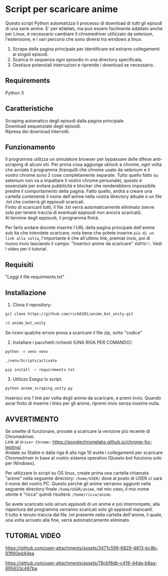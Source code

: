 # Script per scaricare anime

Questo script Python automatizza il processo di download di tutti gli episodi di una serie anime. E' per `WINDOWS`, ma può essere facilmente adattato anche per Linux, è necessario cambiare il chromedriver utilizzato da selenium, l'estensione, e i vari percorsi che sono diversi tra windows a linux.


1. Scrape della pagina principale per identificare ed estrarre collegamenti ai singoli episodi.
2. Scarica in sequenza ogni episodio in una directory specificata.
3. Gestisce potenziali interruzioni e riprende i download se necessario.


## Requirements
Python 3


## Caratteristiche
Scraping automatico degli episodi dalla pagina principale.\
Download sequenziale degli episodi.\
Ripresa dei download interrotti.


## Funzionamento
Il programma utilizza un simulatore browser per bypassare delle difese anti-scraping di alcuni siti.
Per prima cosa aggiunge ublock a chrome, ogni volta che avviate il programma (tranquilli che chrome usato da selenium e il vostro chrome sono 2 cose completamente separate. Tutto quello fatto su selenium non va a impattare il vostro chrome personale), 
questo è essenziale per evitare pubblicità e blocker che renderebbero impossibile predire il comportamento della pagina.
Fatto quello, andrà a creare una cartella contenente il nome dell'anime nella vostra directory attuale e un file .txt che conterrà gli eppisodi scaricati.\
Finito di scaricarli tutti, il file .txt verrà automaticamente eliminato (serve solo per tenere traccia
di eventuali eppisodi non ancora scaricati).\
Al termine degli eppisodi, il programma finirà.

Per farlo andare dovrete inserire l'URL della pagina principale dell'anime sub ita che intendete scaricare, nota bene che potete inserire `più di un link alla volta`, l'importante è che all'ultimo link, premiat invio, poi di nuovo invio lasciando il campo:
"Inserisci anime da scaricare" `VUOTO!!`.
Vedi l video per il tutorial.


## Requisiti
"Leggi il file requirments.txt"


## Installazione

1. Clona il repository:
```bash
git clone https://github.com/rick0101/anime_bot_unity.git
```
```bash
cd anime_bot_unity
```
Se ricevi qualche errore prova a scaricare il file zip, sotto "codice"

2. Installare i pacchetti richiesti (UNA RIGA PER COMANDO):
```bash
python -m venv venv
```
```bash
./venv/Scripts/activate
```
```bash
pip install -r requirements.txt
```

3. Utilizzo
Esegui lo script:
```bash
python anime_scraping_unity.py
```
Inserisci ora 1 link per volta degli anime da scaricare, e premi invio. 
Quando avrai finito di inserire i links per gli anime, ripremi invio senza inserire nulla.

## AVVERTIMENTO

Se smette di funzionare, provate a scaricare la versione più recente di Chromedriver.\
Link al `driver Chrome:` https://googlechromelabs.github.io/chrome-for-testing/ \
Andate su Stable e dalla riga 6 alla riga 10 avete i collegamenti per scaricare Chromedriver in base al vostro sistema operativo (Questo bot funziona solo per Windows).

Per utilizzare lo script su OS linux, create prima una cartella chiamata "anime" nella seguente directory: `/home/USER/` dove al posto di USER ci sarà il nome del vostro PC. 
Questo perchè gli anime verranno aggiunti nella seguente directory finale `/home/USER/anime`, nel mio caso, il mio nome utente è "ricca" quindi risulterà: `/home/ricca/anime`.

Se avete scaricato solo alcuni eppisodi di un anime e poi interrompete, alla riapertura del programma verranno scaricati solo gli eppisodi mancanti.\
Il tutto è tenuto traccia dal file .txt presente nella cartella dell'anime, il quale, una volta arrivato alla fine, verrà automaticamente eliminato.


## TUTORIAL VIDEO




https://github.com/user-attachments/assets/3471c599-6829-4613-bc8b-91ff40ed44ea



https://github.com/user-attachments/assets/78cbf8db-c419-44da-b6aa-895633c487ba


